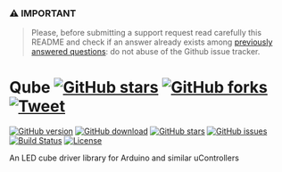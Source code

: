 ### ⚠ **IMPORTANT**
 
> Please, before submitting a support request read carefully this README and check if an answer already exists among [previously answered questions](https://github.com/rlogiacco/Qube/issues?q=label:question): do not abuse of the Github issue tracker.

<!-- omit in toc -->
<h1>
  Qube
  <a href=https://github.com/rlogiacco/Qube/stargazers><img alt="GitHub stars" src=https://img.shields.io/github/stars/rlogiacco/Qube.svg?style=social&label=Star /></a>
  <a href=https://github.com/rlogiacco/Qube/network><img alt="GitHub forks" src=https://img.shields.io/github/forks/rlogiacco/Qube.svg?style=social&label=Fork /></a>
  <a href=https://twitter.com/intent/tweet?text=Voxel%20your%20imagination%20on%20embedded%20devices%20easily!&url=https://github.com/rlogiacco/Qube&hashtags=IoT,Arduino,ESP8266,ESP32><img alt="Tweet" src=https://img.shields.io/twitter/url/http/shields.io.svg?style=social /></a>
</h1>

[![GitHub version](https://img.shields.io/github/release/rlogiacco/Qube.svg)](https://github.com/rlogiacco/Qube/releases)
[![GitHub download](https://img.shields.io/github/downloads/rlogiacco/Qube/total.svg)](https://github.com/rlogiacco/Qube/releases/latest)
[![GitHub stars](https://img.shields.io/github/stars/rlogiacco/Qube.svg)](https://github.com/rlogiacco/Qube/stargazers)
[![GitHub issues](https://img.shields.io/github/issues/rlogiacco/Qube.svg)](https://github.com/rlogiacco/Qube/issues)
[![Build Status](https://github.com/rlogiacco/Qube/actions/workflows/main.yml/badge.svg)](https://github.com/rlogiacco/Qube/actions/workflows/main.yml)
[![License](https://img.shields.io/badge/license-LGPL%203-blue.svg)](https://github.com/rlogiacco/Qube/blob/master/LICENSE)


An LED cube driver library for Arduino and similar uControllers

<!-- toc -->



<!-- tocstop -->

